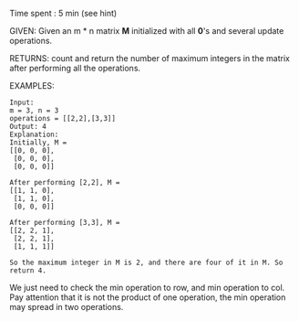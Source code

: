 Time spent : 5 min (see hint)

GIVEN: Given an m * n matrix **M** initialized with all **0**'s and several update operations.

RETURNS: count and return the number of maximum integers in the matrix after performing all the operations.

EXAMPLES:

```
Input: 
m = 3, n = 3
operations = [[2,2],[3,3]]
Output: 4
Explanation: 
Initially, M = 
[[0, 0, 0],
 [0, 0, 0],
 [0, 0, 0]]

After performing [2,2], M = 
[[1, 1, 0],
 [1, 1, 0],
 [0, 0, 0]]

After performing [3,3], M = 
[[2, 2, 1],
 [2, 2, 1],
 [1, 1, 1]]

So the maximum integer in M is 2, and there are four of it in M. So return 4.
```



We just need to check the min operation to row, and min operation to col. Pay attention that it is not the product of one operation, the min operation may spread in two operations.